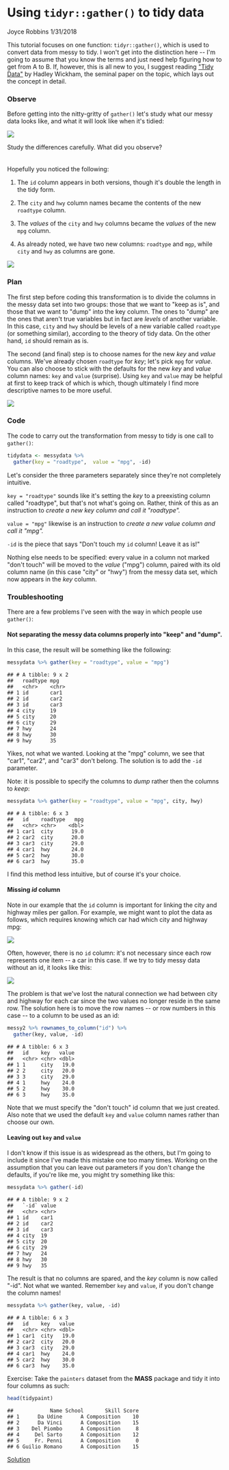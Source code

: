 Using `tidyr::gather()` to tidy data
================
Joyce Robbins
1/31/2018

This tutorial focuses on one function: `tidyr::gather()`, which is used to convert data from messy to tidy. I won't get into the distinction here -- I'm going to assume that you know the terms and just need help figuring how to get from A to B. If, however, this is all new to you, I suggest reading ["Tidy Data"](https://www.jstatsoft.org/article/view/v059i10) by Hadley Wickham, the seminal paper on the topic, which lays out the concept in detail.

### Observe

Before getting into the nitty-gritty of `gather()` let's study what our messy data looks like, and what it will look like when it's tidied:

![](../images/messyvstidy1.png)

Study the differences carefully. What did you observe? <br> <br> <br> Hopefully you noticed the following:

1.  The `id` column appears in both versions, though it's double the length in the tidy form.

2.  The `city` and `hwy` column names became the contents of the new `roadtype` column.

3.  The *values* of the `city` and `hwy` columns became the *values* of the new `mpg` column.

4.  As already noted, we have two new columns: `roadtype` and `mgp`, while `city` and `hwy` as columns are gone.

![](../images/messyvstidy2.png)

### Plan

The first step before coding this transformation is to divide the columns in the messy data set into two groups: those that we want to "keep as is", and those that we want to "dump" into the key column. The ones to "dump" are the ones that aren't true variables but in fact are *levels* of another variable. In this case, `city` and `hwy` should be levels of a new variable called `roadtype` (or something similar), according to the theory of tidy data. On the other hand, `id` should remain as is.

The second (and final) step is to choose names for the new *key* and *value* columns. We've already chosen `roadtype` for *key*; let's pick `mpg` for *value*. You can also choose to stick with the defaults for the new *key* and *value* column names: `key` and `value` (surprise). Using `key` and `value` may be helpful at first to keep track of which is which, though ultimately I find more descriptive names to be more useful.

![](../images/messyvstidy3.png)

### Code

The code to carry out the transformation from messy to tidy is one call to `gather()`:

``` r
tidydata <- messydata %>% 
  gather(key = "roadtype",  value = "mpg", -id)
```

Let's consider the three parameters separately since they're not completely intuitive.

`key = "roadtype"` sounds like it's setting the *key* to a preexisting column called "roadtype", but that's not what's going on. Rather, think of this as an instruction to *create a new key column and call it "roadtype".*

`value = "mpg"` likewise is an instruction to *create a new value column and call it "mpg".*

`-id` is the piece that says "Don't touch my `id` column! Leave it as is!"

Nothing else needs to be specified: every value in a column not marked "don't touch" will be moved to the *value* ("mpg") column, paired with its old column name (in this case "city" or "hwy") from the messy data set, which now appears in the *key* column.

### Troubleshooting

There are a few problems I've seen with the way in which people use `gather()`:

#### Not separating the messy data columns properly into "keep" and "dump".

In this case, the result will be something like the following:

``` r
messydata %>% gather(key = "roadtype", value = "mpg")
```

    ## # A tibble: 9 x 2
    ##   roadtype mpg  
    ##   <chr>    <chr>
    ## 1 id       car1 
    ## 2 id       car2 
    ## 3 id       car3 
    ## 4 city     19   
    ## 5 city     20   
    ## 6 city     29   
    ## 7 hwy      24   
    ## 8 hwy      30   
    ## 9 hwy      35

Yikes, not what we wanted. Looking at the "mpg" column, we see that "car1", "car2", and "car3" don't belong. The solution is to add the `-id` parameter.

Note: it is possible to specify the columns to *dump* rather then the columns to *keep*:

``` r
messydata %>% gather(key = "roadtype", value = "mpg", city, hwy)
```

    ## # A tibble: 6 x 3
    ##   id    roadtype   mpg
    ##   <chr> <chr>    <dbl>
    ## 1 car1  city      19.0
    ## 2 car2  city      20.0
    ## 3 car3  city      29.0
    ## 4 car1  hwy       24.0
    ## 5 car2  hwy       30.0
    ## 6 car3  hwy       35.0

I find this method less intuitive, but of course it's your choice.

#### Missing *id* column

Note in our example that the `id` column is important for linking the city and highway miles per gallon. For example, we might want to plot the data as follows, which requires knowing which car had which city and highway mpg:

![](gather_files/figure-markdown_github/unnamed-chunk-6-1.png)

Often, however, there is no `id` column: it's not necessary since each row represents one item -- a car in this case. If we try to tidy messy data without an id, it looks like this:

![](../images/messyvstidy4.png)

The problem is that we've lost the natural connection we had between city and highway for each car since the two values no longer reside in the same row. The solution here is to move the row names -- or row numbers in this case -- to a column to be used as an id:

``` r
messy2 %>% rownames_to_column("id") %>% 
  gather(key, value, -id)
```

    ## # A tibble: 6 x 3
    ##   id    key   value
    ##   <chr> <chr> <dbl>
    ## 1 1     city   19.0
    ## 2 2     city   20.0
    ## 3 3     city   29.0
    ## 4 1     hwy    24.0
    ## 5 2     hwy    30.0
    ## 6 3     hwy    35.0

Note that we must specify the "don't touch" id column that we just created. Also note that we used the default `key` and `value` column names rather than choose our own.

#### Leaving out `key` and `value`

I don't know if this issue is as widespread as the others, but I'm going to include it since I've made this mistake one too many times. Working on the assumption that you can leave out parameters if you don't change the defaults, if you're like me, you might try something like this:

``` r
messydata %>% gather(-id)
```

    ## # A tibble: 9 x 2
    ##   `-id` value
    ##   <chr> <chr>
    ## 1 id    car1 
    ## 2 id    car2 
    ## 3 id    car3 
    ## 4 city  19   
    ## 5 city  20   
    ## 6 city  29   
    ## 7 hwy   24   
    ## 8 hwy   30   
    ## 9 hwy   35

The result is that no columns are spared, and the *key* column is now called "-id". Not what we wanted. Remember `key` and `value`, if you don't change the column names!

``` r
messydata %>% gather(key, value, -id)
```

    ## # A tibble: 6 x 3
    ##   id    key   value
    ##   <chr> <chr> <dbl>
    ## 1 car1  city   19.0
    ## 2 car2  city   20.0
    ## 3 car3  city   29.0
    ## 4 car1  hwy    24.0
    ## 5 car2  hwy    30.0
    ## 6 car3  hwy    35.0

Exercise: Take the `painters` dataset from the **MASS** package and tidy it into four columns as such:

``` r
head(tidypaint)
```

    ##            Name School       Skill Score
    ## 1      Da Udine      A Composition    10
    ## 2      Da Vinci      A Composition    15
    ## 3    Del Piombo      A Composition     8
    ## 4     Del Sarto      A Composition    12
    ## 5     Fr. Penni      A Composition     0
    ## 6 Guilio Romano      A Composition    15

[Solution](Solution1.md)
